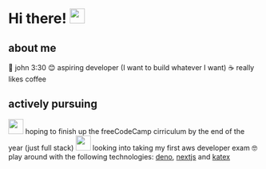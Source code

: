 # Hi there! <img src="https://www.mltav.asn.au/auslan/images/stories/hand%20waving.gif" width="30px">

<!--
**kndwin/kndwin** is a ✨ _special_ ✨ repository because its `README.md` (this file) appears on your GitHub profile.

Here are some ideas to get you started:

- 🔭 I’m currently working on ...
- 🌱 I’m currently learning ...
- 👯 I’m looking to collaborate on ...
- 🤔 I’m looking for help with ...
- 💬 Ask me about ...
- 📫 How to reach me: ...
- 😄 Pronouns: ...
- ⚡ Fun fact: ...
-->

## about me
💬 john 3:30
😊 aspiring developer (I want to build whatever I want)
☕ really likes coffee

## actively pursuing
<img src="https://design-style-guide.freecodecamp.org/downloads/fcc_secondary_small.svg" width="30px"> hoping to finish up the freeCodeCamp cirriculum by the end of the year (just full stack)
<img src="https://d1.awsstatic.com/training-and-certification/Certification%20Badges/AWS-Certified_Developer_Associate_512x512.6d5f0ad35de66966c96f8e408e4fd919c1a2d753.png" width="30px" > looking into taking my first aws developer exam
🤓 play around with the following technologies: [deno](https://deno.land), [nextjs](httpS://nextjs.org) and [katex](https://github.com/KaTeX/KaTeX)
